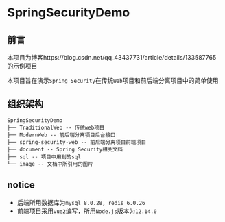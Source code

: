 # SpringSecurityDemo

## 前言
本项目为博客https://blog.csdn.net/qq_43437731/article/details/133587765
的示例项目

本项目旨在演示`Spring Security`在传统`Web`项目和前后端分离项目中的简单使用

## 组织架构

```
SpringSecurityDemo
├── TraditionalWeb -- 传统web项目
├── ModernWeb -- 前后端分离项目后台接口
├── spring-security-web -- 前后端分离项目前端项目
├── document -- Spring Security相关文档
├── sql -- 项目中用到的sql
└── image -- 文档中所引用的图片
```

## notice

* 后端所用数据库为`mysql 8.0.28`，`redis 6.0.26`
* 前端项目采用`vue2`编写，所用`Node.js`版本为`12.14.0`